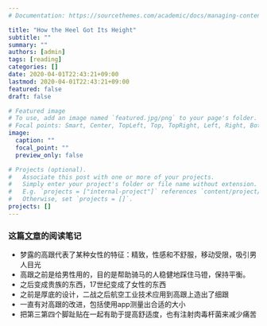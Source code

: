 ```yaml
---
# Documentation: https://sourcethemes.com/academic/docs/managing-content/

title: "How the Heel Got Its Height"
subtitle: ""
summary: ""
authors: [admin]
tags: [reading]
categories: []
date: 2020-04-01T22:43:21+09:00
lastmod: 2020-04-01T22:43:21+09:00
featured: false
draft: false

# Featured image
# To use, add an image named `featured.jpg/png` to your page's folder.
# Focal points: Smart, Center, TopLeft, Top, TopRight, Left, Right, BottomLeft, Bottom, BottomRight.
image:
  caption: ""
  focal_point: ""
  preview_only: false

# Projects (optional).
#   Associate this post with one or more of your projects.
#   Simply enter your project's folder or file name without extension.
#   E.g. `projects = ["internal-project"]` references `content/project/deep-learning/index.md`.
#   Otherwise, set `projects = []`.
projects: []
---
```


### 这篇[文章](https://www.1843magazine.com/style/the-science-of-fashion/how-the-heel-got-its-height)的阅读笔记

- 梦露的高跟代表了某种女性的特征：精致，性感和不舒服，移动受限，吸引男人目光
- 高跟之前是给男性用的，目的是帮助骑马的人稳健地踩住马镫，保持平衡。
- 之后变成贵族的东西，17世纪变成了女性的东西
- 之前是厚底的设计，二战之后航空工业技术应用到高跟上造出了细跟
- 一直有对高跟的改进，包括使用app测量出合适的大小
- 把第三第四个脚趾贴在一起有助于提高舒适度，也有注射肉毒杆菌来减少痛苦